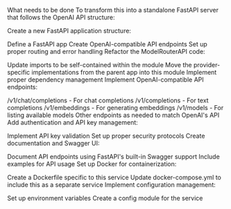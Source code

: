 What needs to be done
To transform this into a standalone FastAPI server that follows the OpenAI API structure:

Create a new FastAPI application structure:

Define a FastAPI app
Create OpenAI-compatible API endpoints
Set up proper routing and error handling
Refactor the ModelRouterAPI code:

Update imports to be self-contained within the module
Move the provider-specific implementations from the parent app into this module
Implement proper dependency management
Implement OpenAI-compatible API endpoints:

/v1/chat/completions - For chat completions
/v1/completions - For text completions
/v1/embeddings - For generating embeddings
/v1/models - For listing available models
Other endpoints as needed to match OpenAI's API
Add authentication and API key management:

Implement API key validation
Set up proper security protocols
Create documentation and Swagger UI:

Document API endpoints using FastAPI's built-in Swagger support
Include examples for API usage
Set up Docker for containerization:

Create a Dockerfile specific to this service
Update docker-compose.yml to include this as a separate service
Implement configuration management:

Set up environment variables
Create a config module for the service